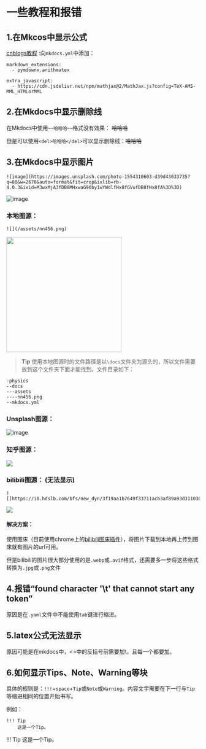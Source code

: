 # 一些教程和报错
## 1.在Mkcos中显示公式
[cnblogs教程](https://www.cnblogs.com/searchstar/p/18303613)
:向`mkdocs.yml`中添加：
```
markdown_extensions:
  - pymdownx.arithmatex

extra_javascript:
  - https://cdn.jsdelivr.net/npm/mathjax@2/MathJax.js?config=TeX-AMS-MML_HTMLorMML
```

## 2.在Mkdocs中显示删除线
在Mkdocs中使用`~~哈哈哈~~`格式没有效果：
~~哈哈哈~~

但是可以使用`<del>哈哈哈</del>`可以显示删除线：<del>哈哈哈</del>

## 3.在Mkdocs中显示图片
```
![image](https://images.unsplash.com/photo-1554310603-d39d43033735?q=80&w=2670&auto=format&fit=crop&ixlib=rb-4.0.3&ixid=M3wxMjA3fDB8MHxwaG90by1wYWdlfHx8fGVufDB8fHx8fA%3D%3D)
```
![image](https://images.unsplash.com/photo-1554310603-d39d43033735?q=80&w=2670&auto=format&fit=crop&ixlib=rb-4.0.3&ixid=M3wxMjA3fDB8MHxwaG90by1wYWdlfHx8fGVufDB8fHx8fA%3D%3D)
### 本地图源：
```
![](/assets/nn456.png)
```
<img src="/assets/nn456.png" width = "300" height = "300" div align=center />


> **Tip**
> 使用本地图源时的文件路径是以`\docs`文件夹为源头的，所以文件需要放到这个文件夹下面才能找到。文件目录如下：
``` 
-physics  
--docs  
---assets  
----nn456.png  
--mkdocs.yml  
```

### Unsplash图源：  
![image](https://images.unsplash.com/photo-1646194314870-6e25f74e6e60?q=80&w=2670&auto=format&fit=crop&ixlib=rb-4.0.3&ixid=M3wxMjA3fDB8MHxwaG90by1wYWdlfHx8fGVufDB8fHx8fA%3D%3D)

### 知乎图源：  
![](https://pic1.zhimg.com/v2-e4264a18b37a78221ced72dc01539d98_1440w.jpg)

### bilibili图源：  (无法显示)

```
![]https://i0.hdslb.com/bfs/new_dyn/3f19aa1b7649f33711acb3af89a93d311036847356.png@560w_560h_1e_1c.avif
```

![](https://i0.hdslb.com/bfs/new_dyn/3f19aa1b7649f33711acb3af89a93d311036847356.png@560w_560h_1e_1c.avif)

#### 解决方案：
使用图床（目前使用chrome上的[bilibili图床插件](https://chromewebstore.google.com/detail/bilibili%E5%9B%BE%E5%BA%8A/aofnmlfiomopkmgdngoehlndjcinbhfb)），将图片下载到本地再上传到图床就有图片的url可用。

但是bilibili的图片很大部分使用的是`.webp`或`.avif`格式，还需要多一步将这些格式转换为`.jpg`或`.png`文件

## 4.报错“found character '\t' that cannot start any token”

原因是在`.yaml`文件中不能使用`tab`键进行缩进。

## 5.latex公式无法显示

原因可能是在mkdocs中，<>中的反括号前需要加\，且每一个都要加。

## 6.如何显示Tips、Note、Warning等**块**
具体的规则是：`!!!`+`space`+`Tip`或`Note`或`Warning`。内容文字需要在下一行与`Tip`等缩进相同的位置开始书写。

例如：
```
!!! Tip
    这是一个Tip。
```

!!! Tip
    这是一个Tip。
